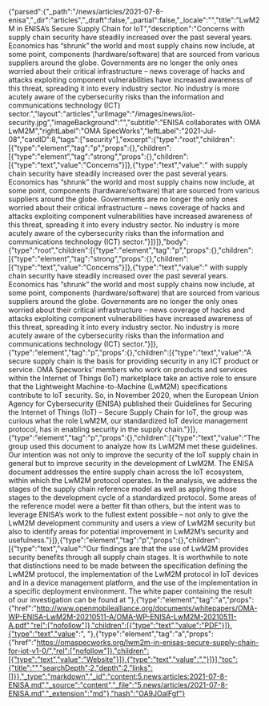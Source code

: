 {"parsed":{"_path":"/news/articles/2021-07-8-enisa","_dir":"articles","_draft":false,"_partial":false,"_locale":"","title":"LwM2M in ENISA’s Secure Supply Chain for IoT","description":"Concerns with supply chain security have steadily increased over the past several years. Economics has “shrunk” the world and most supply chains now include, at some point, components (hardware/software) that are sourced from various suppliers around the globe. Governments are no longer the only ones worried about their critical infrastructure – news coverage of hacks and attacks exploiting component vulnerabilities have increased awareness of this threat, spreading it into every industry sector. No industry is more acutely aware of the cybersecurity risks than the information and communications technology (ICT) sector.","layout":"articles","urlImage":"/images/news/iot-security.jpg","imageBackground":"","subtitle":"ENISA collaborates with OMA LwM2M","rightLabel":"OMA SpecWorks","leftLabel":"2021-Jul-08","cardID":8,"tags":["security"],"excerpt":{"type":"root","children":[{"type":"element","tag":"p","props":{},"children":[{"type":"element","tag":"strong","props":{},"children":[{"type":"text","value":"Concerns"}]},{"type":"text","value":" with supply chain security have steadily increased over the past several years. Economics has “shrunk” the world and most supply chains now include, at some point, components (hardware/software) that are sourced from various suppliers around the globe. Governments are no longer the only ones worried about their critical infrastructure – news coverage of hacks and attacks exploiting component vulnerabilities have increased awareness of this threat, spreading it into every industry sector. No industry is more acutely aware of the cybersecurity risks than the information and communications technology (ICT) sector."}]}]},"body":{"type":"root","children":[{"type":"element","tag":"p","props":{},"children":[{"type":"element","tag":"strong","props":{},"children":[{"type":"text","value":"Concerns"}]},{"type":"text","value":" with supply chain security have steadily increased over the past several years. Economics has “shrunk” the world and most supply chains now include, at some point, components (hardware/software) that are sourced from various suppliers around the globe. Governments are no longer the only ones worried about their critical infrastructure – news coverage of hacks and attacks exploiting component vulnerabilities have increased awareness of this threat, spreading it into every industry sector. No industry is more acutely aware of the cybersecurity risks than the information and communications technology (ICT) sector."}]},{"type":"element","tag":"p","props":{},"children":[{"type":"text","value":"A secure supply chain is the basis for providing security in any ICT product or service. OMA Specworks’ members who work on products and services within the Internet of Things (IoT) marketplace take an active role to ensure that the Lightweight Machine-to-Machine (LwM2M) specifications contribute to IoT security. So, in November 2020, when the European Union Agency for Cybersecurity (ENISA) published their Guidelines for Securing the Internet of Things (IoT) – Secure Supply Chain for IoT, the group was curious what the role LwM2M, our standardized IoT device management protocol, has in enabling security in the supply chain."}]},{"type":"element","tag":"p","props":{},"children":[{"type":"text","value":"The group used this document to analyze how its LwM2M met these guidelines. Our intention was not only to improve the security of the IoT supply chain in general but to improve security in the development of LwM2M. The ENISA document addresses the entire supply chain across the IoT ecosystem, within which the LwM2M protocol operates. In the analysis, we address the stages of the supply chain reference model as well as applying those stages to the development cycle of a standardized protocol. Some areas of the reference model were a better fit than others, but the intent was to leverage ENISA’s work to the fullest extent possible – not only to give the LwM2M development community and users a view of LwM2M security but also to identify areas for potential improvement in LwM2M’s security and usefulness."}]},{"type":"element","tag":"p","props":{},"children":[{"type":"text","value":"Our findings are that the use of LwM2M provides security benefits through all supply chain stages. It is worthwhile to note that distinctions need to be made between the specification defining the LwM2M protocol, the implementation of the LwM2M protocol in IoT devices and in a device management platform, and the use of the implementation in a specific deployment environment. The white paper containing the result of our investigation can be found at "},{"type":"element","tag":"a","props":{"href":"http://www.openmobilealliance.org/documents/whitepapers/OMA-WP-ENISA-LwM2M-20210511-A/OMA-WP-ENISA-LwM2M-20210511-A.pdf","rel":["nofollow"]},"children":[{"type":"text","value":"PDF"}]},{"type":"text","value":", "},{"type":"element","tag":"a","props":{"href":"https://omaspecworks.org/lwm2m-in-enisas-secure-supply-chain-for-iot-v1-0/","rel":["nofollow"]},"children":[{"type":"text","value":"Website"}]},{"type":"text","value":"."}]}],"toc":{"title":"","searchDepth":2,"depth":2,"links":[]}},"_type":"markdown","_id":"content:5.news:articles:2021-07-8-ENISA.md","_source":"content","_file":"5.news/articles/2021-07-8-ENISA.md","_extension":"md"},"hash":"OA9JOaIFgf"}